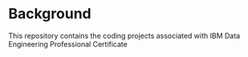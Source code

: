 # Background
This repository contains the coding projects associated with IBM Data Engineering Professional Certificate
